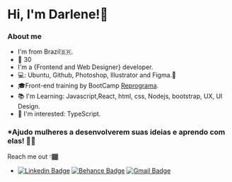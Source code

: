 #  Hi, I'm Darlene!👋

### About me
- I'm from Brazil🇧🇷.
- 🎂 30
- I'm a {Frontend and Web Designer} developer.
- 💻: Ubuntu, Github, Photoshop, Illustrator and Figma.🚀 
- 🎓Front-end training by BootCamp [Reprograma](https://reprograma.com.br/).
- 📚 I'm Learning: Javascript,React, html, css, Nodejs, bootstrap, UX, UI Design.
- 🎯 I'm interested: TypeScript.

### ***Ajudo mulheres a desenvolverem suas ideias e aprendo com elas! 💜**🚀

Reach me out 👇🏾
- [![Linkedin Badge](https://img.shields.io/badge/-Darlene%20Pereira-6633cc?style=flat-square&logo=Linkedin&logoColor=white&link=https://www.linkedin.com/in/darlene-pereira/)](https://www.linkedin.com/in/darlene-pereira/) [![Behance Badge](https://img.shields.io/badge/-Darlene%20Pereira-6633cc?style=flat-square&logo=Behance&logoColor=white&link=https://www.behance.net/darleneplima)](https://www.behance.net/darleneplima) [![Gmail Badge](https://img.shields.io/badge/-darlene92pereira@gmail.com-6633cc?style=flat-square&logo=Gmail&logoColor=white&link=mailto:darlene92pereira@gmail.com)](mailto:darlene92pereira@gmail.com)





<!--
**darlenepereira/darlenepereira** is a ✨ _special_ ✨ repository because its `README.md` (this file) appears on your GitHub profile.

Here are some ideas to get you started:

- 🔭 I’m currently working on ...
- 🌱 I’m currently learning ...
- 👯 I’m looking to collaborate on ...
- 🤔 I’m looking for help with ...
- 💬 Ask me about ...
- 📫 How to reach me: ...
- 😄 Pronouns: ...
- ⚡ Fun fact: ...
-->
